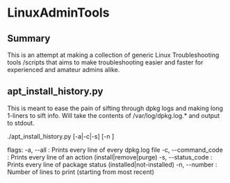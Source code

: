 # LinuxAdminTools

## Summary

This is an attempt at making a collection of generic Linux Troubleshooting tools
/scripts that aims to make troubleshooting easier and faster for experienced and
amateur admins alike.

## apt_install_history.py

This is meant to ease the pain of sifting through dpkg logs and making long
1-liners to sift info. Will take the contents of /var/log/dpkg.log.* and output
to stdout.

./apt_install_history.py [-a|-c|-s] [-n <int>]

flags:
  -a, --all :
  		Prints every line of every dpkg.log file
  -c, --command_code :
  		Prints every line of an action (install|remove|purge)
  -s, --status_code :
  		Prints every line of package status (installed|not-installed)
  -n, --number :
  		Number of lines to print (starting from most recent)
